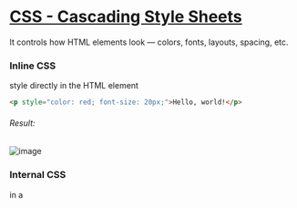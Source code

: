 # [CSS - Cascading Style Sheets](https://github.com/Hanif-K-Musaheb/Year-2-CompSci-Notes/blob/main/WAD/wad.md)
It controls how HTML elements look — colors, fonts, layouts, spacing, etc.
### Inline CSS
style directly in the HTML element

```HTML
<p style="color: red; font-size: 20px;">Hello, world!</p>
```
###### Result:
![image](https://github.com/user-attachments/assets/77308d30-5c8e-4a65-b573-9bee676e1eea)

### Internal CSS 
in a <style> tag inside the HTML <head>
``` HTML
<head>
  <style>
    p {
      color: green;
      font-size: 18px;
    }
  </style>
</head>
```

### External CSS
In a separate .css file
- style.css
```HTML
p {
  color: purple;
  font-weight: bold;
}
```
- HTML file
```HTML
<link rel="stylesheet" href="style.css">
```

### A complete file using internal and external css

```HTML
<!DOCTYPE html>
<html lang="en">
<head>
  <meta charset="UTF-8">
  <meta name="viewport" content="width=device-width, initial-scale=1.0">
  <title>CSS Demo Page</title>

  <!-- External CSS link -->
  <link rel="stylesheet" href="styles.css">

  <!-- Internal CSS -->
  <style>
    body {
      font-family: Arial, sans-serif;
      background-color: #f4f4f4;
      margin: 0;
      padding: 0;
    }

    h1 {
      text-align: center;
      color: darkblue;
    }

    .highlight {
      color: red;
      font-weight: bold;
    }
  </style>
</head>
<body>

  <h1>Welcome to My Page</h1>

  <p>This is a <span class="highlight">CSS demonstration</span> using both internal and external styles.</p>

  <div class="card">
    <h2>Card Title</h2>
    <p>This is a styled card using external CSS.</p>
  </div>

</body>
</html>

```

```CSS
/* External CSS */
.card {
  background-color: white;
  padding: 20px;
  margin: 20px auto;
  width: 300px;
  border: 1px solid #ccc;
  border-radius: 10px;
  box-shadow: 0 4px 8px rgba(0, 0, 0, 0.1);
  text-align: center;
}
```
-----------------------
## More advanced stuff
### Positioning
| Value      | Behavior Description                                                          | Scrolls with Page       | Takes up Space | Stays Fixed?      |
| ---------- | ----------------------------------------------------------------------------- | ----------------------- | -------------- | ----------------- |
| `static`   | Default position (no special positioning)                                     | ✅                       | ✅              | ❌                 |
| `relative` | Positioned **relative to its normal spot**                                    | ✅                       | ✅              | ❌                 |
| `absolute` | Positioned **relative to the nearest positioned ancestor**                    | ❌ (unless inside)       | ❌              | ❌                 |
| `fixed`    | Positioned **relative to the browser window** (stays put when scrolling)      | ❌                       | ❌              | ✅                 |
| `sticky`   | Acts like `relative`, then sticks to a point on scroll (like a sticky header) | ✅ → ❌ (at scroll point)| ✅              | ✅ (conditionally) |

### Decendant Selector
A descendant selector targets elements that are nested inside another element, at any level of depth.
```css
parent child {
  /* styles */
}
```

Example:
```css
div p {
  color: green;
}
```

This targets every `<p>` that is inside a `<div>`, even if it’s deeply nested:

```html
<div>
  <p>This is green</p> <!-- ✅ matches -->
  <span>
    <p>This is also green</p> <!-- ✅ still matches -->
  </span>
</div>
```

### ID Selector
Syntax:
```css
#my-id {
  /* styles */
}
```
Example

```css
#main-title {
  color: blue;
}
```

```html
<h1 id="main-title">This is blue</h1>
```

#### Rules about IDs:
 - id must be unique on a page (only one element should have that ID)

 - Use `#` in CSS to reference an ID






